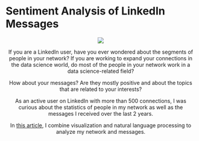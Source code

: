 # Sentiment Analysis of LinkedIn Messages

<center><img src="https://github.com/khuyentran1401/Data-science/blob/master/img/linkedin_connection.png?raw=true"</center>

If you are a LinkedIn user, have you ever wondered about the segments of people in your network? If you are working to expand your connections in the data science world, do most of the people in your network work in a data science-related field?

How about your messages? Are they mostly positive and about the topics that are related to your interests?

As an active user on LinkedIn with more than 500 connections, I was curious about the statistics of people in my network as well as the messages I received over the last 2 years.

In [this article](https://towardsdatascience.com/sentiment-analysis-of-linkedin-messages-3bb152307f84), I combine visualization and natural language processing to analyze my network and messages.
